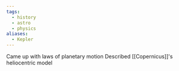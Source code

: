 ```yaml
---
tags:
  - history
  - astro
  - physics
aliases:
  - Kepler
---
```

Came up with laws of planetary motion
Described [[Copernicus]]'s heliocentric model